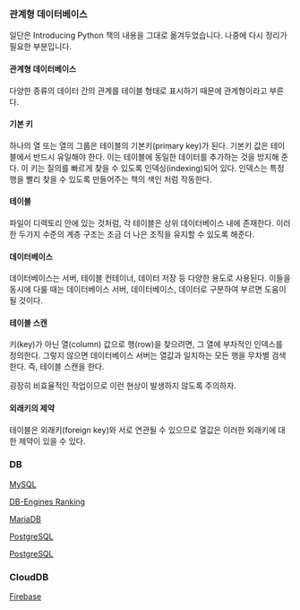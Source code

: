 ### 관계형 데이터베이스

일단은 Introducing Python 책의 내용을 그대로 옮겨두었습니다. 나중에 다시 정리가 필요한 부분입니다.

#### 관계형 데이터베이스

다양한 종류의 데이터 간의 관계를 테이블 형태로 표시하기 때문에 관계형이라고 부른다. 
#### 기본 키

하나의 열 또는 열의 그룹은 테이블의 기본키(primary key)가 된다. 기본키 값은 테이블에서 반드시 유일해야 한다. 이는 테이블에 동일한 데이터를 추가하는 것을 방지해 준다. 이 키는 질의를 빠르게 찾을 수 있도록 인덱싱(indexing)되어 있다. 인덱스는 특정 행을 빨리 찾을 수 있도록 만들어주는 책의 색인 처럼 작동한다.

#### 테이블 

파일이 디렉토리 안에 있는 것처럼, 각 테이블은 상위 데이터베이스 내에 존재한다. 이러한 두가지 수준의 계층 구조는 조금 더 나은 조직을 유지할 수 있도록 해준다.

#### 데이터베이스

데이터베이스는 서버, 테이블 컨테이너, 데이터 저장 등 다양한 용도로 사용된다. 이들을 동시에 다룰 때는 데이터베이스 서버, 데이터베이스, 데이터로 구분하여 부르면 도움이 될 것이다. 

#### 테이블 스캔

키(key)가 아닌 열(column) 값으로 행(row)을 찾으려면, 그 열에 부차적인 인덱스를 정의한다. 그렇지 않으면 데이터베이스 서버는 열값과 일치하는 모든 행을 무차별 검색한다. 즉, 테이블 스캔을 한다. 

굉장히 비효율적인 작업이므로 이런 현상이 발생하지 않도록 주의하자.

#### 외래키의 제약

테이블은 외래키(foreign key)와 서로 연관될 수 있으므로 열값은 이러한 외래키에 대한 제약이 있을 수 있다.

### DB

[MySQL](http://www.mysql.com)

[DB-Engines Ranking](http://db-engines.com/en/ranking)

[MariaDB](https://mariadb.org)

[PostgreSQL](https://en.wikipedia.org/wiki/PostgreSQL)

[PostgreSQL](http://www.postgresql.org)


### CloudDB

[Firebase](https://www.firebase.com)
